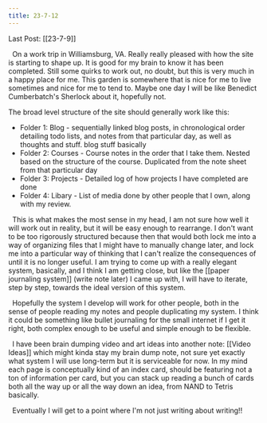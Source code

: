 ```yaml
---
title: 23-7-12
---
```


Last Post: [[23-7-9]]

&nbsp; On a work trip in Williamsburg, VA. Really really pleased with how the site is starting to shape up. It is good for my brain to know it has been completed. Still some quirks to work out, no doubt, but this is very much in a happy place for me. This garden is somewhere that is nice for me to live sometimes and nice for me to tend to. Maybe one day I will be like Benedict Cumberbatch's Sherlock about it, hopefully not. 

The broad level structure of the site should generally work like this:
- Folder 1: Blog - sequentially linked blog posts, in chronological order detailing todo lists, and notes from that particular day, as well as thoughts and stuff. blog stuff basically
- Folder 2: Courses - Course notes in the order that I take them. Nested based on the structure of the course. Duplicated from the note sheet from that particular day
- Folder 3: Projects - Detailed log of how projects I have completed are done
- Folder 4: Libary - List of media done by other people that I own, along with my review. 

&nbsp; This is what makes the most sense in my head, I am not sure how well it will work out in reality, but it will be easy enough to rearrange. I don't want to be too rigorously structured because then that would both lock me into a way of organizing files that I might have to manually change later, and lock me into a particular way of thinking that I can't realize the consequences of until it is no longer useful. I am trying to come up with a really elegant system, basically, and I think I am getting close, but like the [[paper journaling system]] (write note later) I came up with, I will have to iterate, step by step, towards the ideal version of this system. 

&nbsp; Hopefully the system I develop will work for other people, both in the sense of people reading my notes and people duplicating my system. I think it could be something like bullet journaling for the small internet if I get it right, both complex enough to be useful and simple enough to be flexible. 

&nbsp; I have been brain dumping video and art ideas into another note: [[Video Ideas]] which might kinda stay my brain dump note, not sure yet exactly what system I will use long-term but it is serviceable for now. In my mind each page is conceptually kind of an index card, should be featuring not a ton of information per card, but you can stack up reading a bunch of cards both all the way up or all the way down an idea, from NAND to Tetris basically. 

&nbsp; Eventually I will get to a point where I'm not just writing about writing!!
